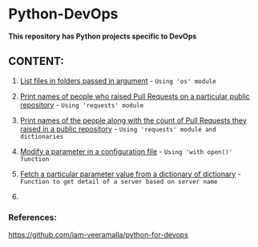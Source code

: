 # Python-DevOps
**This repository has Python projects specific to DevOps**

## CONTENT:

1. [List files in folders passed in argument](list_files_in_folders.py) - `Using 'os' module`

2. [Print names of people who raised Pull Requests on a particular public repository](github_pull_req_data_using_requests.py) - `Using 'requests' module`

3. [Print names of the people along with the count of Pull Requests they raised in a public repository](github_integration_using_request_and_dictionary.py) - `Using 'requests' module and dictionaries`

4. [Modify a parameter in a configuration file](file_operations.py) - `Using 'with open()' function`

5. [Fetch a particular parameter value from a dictionary of dictionary](server_management.py) - `Function to get detail of a server based on server name`

6. 

### References:
https://github.com/iam-veeramalla/python-for-devops
